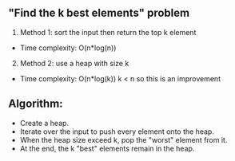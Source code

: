 ## "Find the k best elements" problem

1. Method 1: sort the input then return the top k element

- Time complexity: O(n\*log(n))

2. Method 2: use a heap with size k

- Time complexity: O(n\*log(k))
  k < n so this is an improvement

## Algorithm:

- Create a heap.
- Iterate over the input to push every element onto the heap.
- When the heap size exceed k, pop the "worst" element from it.
- At the end, the k "best" elements remain in the heap.
